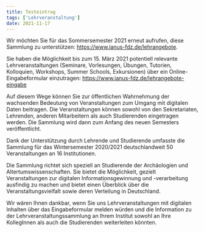 ```yaml
---
title: Testeintrag
tags: ['Lehrveranstaltung']
date: 2021-11-17
---
```


Wir möchten Sie für das Sommersemester 2021 erneut aufrufen, diese Sammlung zu unterstützen: https://www.ianus-fdz.de/lehrangebote.

Sie haben die Möglichkeit bis zum 15. März 2021 potentiell relevante Lehrveranstaltungen (Seminare, Vorlesungen, Übungen, Tutorien, Kolloquien, Workshops, Summer Schools, Exkursionen) über ein Online-Eingabeformular einzutragen: https://www.ianus-fdz.de/lehrangebote-eingabe

<!--more-->

Auf diesem Wege können Sie zur öffentlichen Wahrnehmung der wachsenden Bedeutung von Veranstaltungen zum Umgang mit digitalen Daten beitragen. Die Veranstaltungen können sowohl von den Sekretariaten, Lehrenden, anderen Mitarbeitern als auch Studierenden eingetragen werden. Die Sammlung wird dann zum Anfang des neuen Semesters veröffentlicht.

Dank der Unterstützung durch Lehrende und Studierende umfasste die Sammlung für das Wintersemester 2020/2021 deutschlandweit 50 Veranstaltungen an 16 Institutionen.

Die Sammlung richtet sich speziell an Studierende der Archäologien und Altertumswissenschaften. Sie bietet die Möglichkeit, gezielt Veranstaltungen zur digitalen Informationsgewinnung und -verarbeitung ausfindig zu machen und bietet einen Überblick über die Veranstaltungsvielfalt sowie deren Verteilung in Deutschland.

Wir wären Ihnen dankbar, wenn Sie uns Lehrveranstaltungen mit digitalen Inhalten über das Eingabeformular melden würden und die Information zu der Lehrveranstaltungssammlung an Ihrem Institut sowohl an Ihre KollegInnen als auch die Studierenden weiterleiten könnten.
